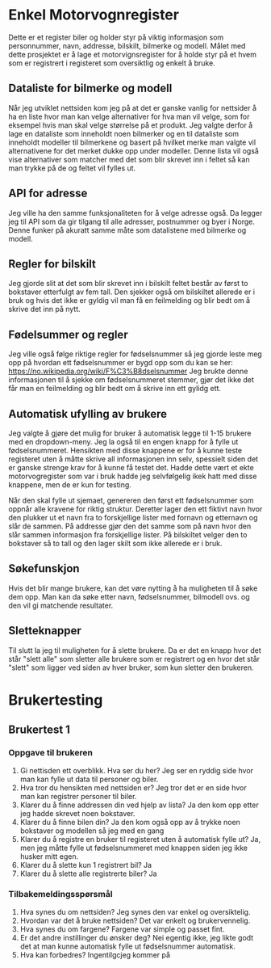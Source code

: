 <h1>Enkel Motorvognregister</h1>
Dette er et register biler og holder styr på viktig informasjon som personnummer, navn, addresse, bilskilt, bilmerke og modell. Målet med dette prosjektet er å lage et motorvignsregister for å holde styr på et hvem som er registrert i registeret som oversiktlig og enkelt å bruke.

<h2>Dataliste for bilmerke og modell</h2>
Når jeg utviklet nettsiden kom jeg på at det er ganske vanlig for nettsider å ha en liste hvor man kan velge alternativer for hva man vil velge, som for eksempel hvis man skal velge størrelse på et produkt. Jeg valgte derfor å lage en dataliste som inneholdt noen bilmerker og en til dataliste som inneholdt modeller til bilmerkene og basert på hvilket merke man valgte vil alternativene for det merket dukke opp under modeller. Denne lista vil også vise alternativer som matcher med det som blir skrevet inn i feltet så kan man trykke på de og feltet vil fylles ut.

<h2>API for adresse</h2>
Jeg ville ha den samme funksjonaliteten for å velge adresse også. Da legger jeg til API som da gir tilgang til alle adresser, postnummer og byer i Norge. Denne funker på akuratt samme måte som datalistene med bilmerke og modell.

<h2>Regler for bilskilt</h2>

Jeg gjorde slit at det som blir skrevet inn i bilskilt feltet består av først to bokstaver etterfulgt av fem tall. Den sjekker også om bilskiltet allerede er i bruk og hvis det ikke er gyldig vil man få en feilmelding og blir bedt om å skrive det inn på nytt. 

<h2>Fødelsummer og regler</h2>

Jeg ville også følge riktige regler for fødselsnummer så jeg gjorde leste meg opp på hvordan ett fødselsnummer er bygd opp som du kan se her: https://no.wikipedia.org/wiki/F%C3%B8dselsnummer 
Jeg brukte denne informasjonen til å sjekke om fødselsnummeret stemmer, gjør det ikke det får man en feilmelding og blir bedt om å skrive inn ett gylidg ett.

<h2>Automatisk ufylling av brukere</h2>

Jeg valgte å gjøre det mulig for bruker å automatisk legge til 1-15 brukere med en dropdown-meny. Jeg la også til en engen knapp for å fylle ut fødselsnummeret. Hensikten med disse knappene er for å kunne teste registeret uten å måtte skrive all informasjonen inn selv, spessielt siden det er ganske strenge krav for å kunne få testet det. Hadde dette vært et ekte motorvogregister som var i bruk hadde jeg selvfølgelig ikek hatt med disse knappene, men de er kun for testing.

Når den skal fylle ut sjemaet, genereren den først ett fødselsnummer som oppnår alle kravene for riktig struktur. Deretter lager den ett fiktivt navn hvor den plukker ut et navn fra to forskjellige lister med fornavn og etternavn og slår de sammen. På addresse gjør den det samme som på navn hvor den slår sammen informasjon fra forskjellige lister. På bilskiltet velger den to bokstaver så to tall og den lager skilt som ikke allerede er i bruk. 

<h2>Søkefunskjon</h2>

Hvis det blir mange brukere, kan det vøre nytting å ha muligheten til å søke dem opp. Man kan da søke etter navn, fødselsnummer, bilmodell ovs. og den vil gi matchende resultater.

<h2>Sletteknapper</h2>

Til slutt la jeg til muligheten for å slette brukere. Da er det en knapp hvor det står "slett alle" som sletter alle brukere som er registrert og en hvor det står "slett" som ligger ved siden av hver bruker, som kun sletter den brukeren.

<h1>Brukertesting</h1>

<h2>Brukertest 1</h2>

<h3>Oppgave til brukeren</h3>

1. Gi nettisden ett overblikk. Hva ser du her?
      Jeg ser en ryddig side hvor man kan fylle ut data til personer og biler.
2. Hva tror du hensikten med nettsiden er?
      Jeg tror det er en side hvor man kan registrer personer til biler.
3. Klarer du å finne addressen din ved hjelp av lista?
      Ja den kom opp etter jeg hadde skrevet noen bokstaver.
4. Klarer du å finne bilen din?
      Ja den kom også opp av å trykke noen bokstaver og modellen så jeg med en gang
5. Klarer du å registre en bruker til registeret uten å automatisk fylle ut?
      Ja, men jeg måtte fylle ut fødselsnummeret med knappen siden jeg ikke husker mitt egen.
6. Klarer du å slette kun 1 registrert bil?
      Ja
7. Klarer du å slette alle registrerte biler?
      Ja
   
<h3>Tilbakemeldingsspørsmål</h3>

1. Hva synes du om nettsiden?
   Jeg synes den var enkel og oversiktelig.
2. Hvordan var det å bruke nettsiden?
   Det var enkelt og brukervennelig.
3. Hva synes du om fargene?
   Fargene var simple og passet fint.
4. Er det andre instillinger du ønsker deg?
   Nei egentig ikke, jeg likte godt det at man kunne automatisk fylle ut fødselsnummer automatisk.
5. Hva kan forbedres?
   Ingentilgcjeg kommer på

